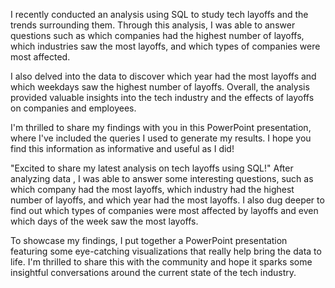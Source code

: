 I recently conducted an analysis using SQL to study tech layoffs and the trends surrounding them. Through this analysis, I was able to answer questions such as which companies had the highest number of layoffs, which industries saw the most layoffs, and which types of companies were most affected.

I also delved into the data to discover which year had the most layoffs and which weekdays saw the highest number of layoffs. Overall, the analysis provided valuable insights into the tech industry and the effects of layoffs on companies and employees.

I'm thrilled to share my findings with you in this PowerPoint presentation, where I've included the queries I used to generate my results. I hope you find this information as informative and useful as I did!

"Excited to share my latest analysis on tech layoffs using SQL!" After analyzing data , I was able to answer some interesting questions, such as which company had the most layoffs, which industry had the highest number of layoffs, and which year had the most layoffs. I also dug deeper to find out which types of companies were most affected by layoffs and even which days of the week saw the most layoffs.

To showcase my findings, I put together a PowerPoint presentation featuring some eye-catching visualizations that really help bring the data to life. I'm thrilled to share this with the community and hope it sparks some insightful conversations around the current state of the tech industry.
